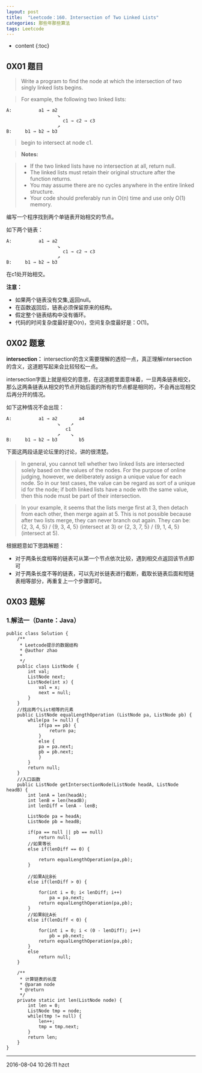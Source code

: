 ```yaml
---
layout: post
title:  "Leetcode：160. Intersection of Two Linked Lists"
categories: 那些年那些算法
tags: Leetcode
---
```


* content
{:toc}

## 0X01 题目

> Write a program to find the node at which the intersection of two singly linked lists begins.

> For example, the following two linked lists:

```
A:          a1 → a2
                   ↘
                     c1 → c2 → c3
                   ↗            
B:     b1 → b2 → b3
```




> begin to intersect at node c1.

> **Notes:**

> - If the two linked lists have no intersection at all, return null.
> - The linked lists must retain their original structure after the function returns.
> - You may assume there are no cycles anywhere in the entire linked structure.  
> - Your code should preferably run in O(n) time and use only O(1) memory.

编写一个程序找到两个单链表开始相交的节点。

如下两个链表：

```
A:          a1 → a2
                   ↘
                     c1 → c2 → c3
                   ↗            
B:     b1 → b2 → b3
```

在c1处开始相交。

**注意：**

- 如果两个链表没有交集,返回null。
- 在函数返回后，链表必须保留原来的结构。
- 假定整个链表结构中没有循环。
- 代码的时间复杂度最好是O(n)，空间复杂度最好是：O(1)。

## 0X02 题意

**intersection：** intersection的含义需要理解的透彻一点，真正理解intersection的含义，这道题写起来会比较轻松一点。

intersection字面上就是相交的意思，在这道题里面意味着，一旦两条链表相交，那么这两条链表从相交的节点开始后面的所有的节点都是相同的，不会再出现相交后再分开的情况。

如下这种情况不会出现：
```
A:          a1 → a2        a4
                   ↘    ↗
                      c1
                   ↗    ↘        
B:     b1 → b2 → b3        b5
```

下面这两段话是论坛里的讨论，讲的很清楚。
>In general, you cannot tell whether two linked lists are intersected solely based on the values of the nodes. For the purpose of online judging, however, we deliberately assign a unique value for each node. So in our test cases, the value can be regard as sort of a unique id for the node; if both linked lists have a node with the same value, then this node must be part of their intersection.

>In your example, it seems that the lists merge first at 3, then detach from each other, then merge again at 5. This is not possible because after two lists merge, they can never branch out again. They can be: {2, 3, 4, 5} / {9, 3, 4, 5} (intersect at 3) or {2, 3, 7, 5} / {9, 1, 4, 5} (intersect at 5).

根据题意如下思路解题：

- 对于两条长度相等的链表可从第一个节点依次比较，遇到相交点返回该节点即可
- 对于两条长度不等的链表，可以先对长链表进行截断，截取长链表后面和短链表相等部分，再重复上一个步骤即可。

## 0X03 题解

### 1.解法一（Dante：Java）

```
public class Solution {
	/**
	 * Leetcode提示的数据结构
	 * @author zhao
	 *
	 */
	public class ListNode {
		int val;
		ListNode next;
		ListNode(int x) {
			val = x;
			next = null;
		}
	}
	//找出两个List相等的元素
	public ListNode equalLengthOperation (ListNode pa, ListNode pb) {
		while(pa != null) {
			if(pa == pb) {
				return pa;
			}
			else {
			pa = pa.next;
			pb = pb.next;
			}
		}
		return null;
	}
	//入口函数
	public ListNode getIntersectionNode(ListNode headA, ListNode headB) {
        int lenA = len(headA);
        int lenB = len(headB);
        int lenDiff = lenA - lenB;

        ListNode pa = headA;
        ListNode pb = headB;

		if(pa == null || pb == null)
			return null;
		//如果等长
		else if(lenDiff == 0) {

			return equalLengthOperation(pa,pb);
		}

		//如果A比B长
		else if(lenDiff > 0) {

			for(int i = 0; i< lenDiff; i++)
				pa = pa.next;
			return equalLengthOperation(pa,pb);
		}
		//如果B比A长
		else if(lenDiff < 0) {

			for(int i = 0; i < (0 - lenDiff); i++)
				pb = pb.next;
			return equalLengthOperation(pa,pb);
		}
		else
			return null;
    }

	/**
	 * 计算链表的长度
	 * @param node
	 * @return
	 */
	private static int len(ListNode node) {
		int len = 0;
		ListNode tmp = node;
		while(tmp != null) {
			len++;
			tmp = tmp.next;
		}
		return len;
	}
}
```

***
2016-08-04 10:26:11 hzct
